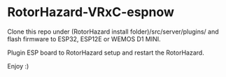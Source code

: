 # RotorHazard-VRxC-espnow

Clone this repo under (RotorHazard install folder)/src/server/plugins/ and flash firmware to ESP32, ESP12E or WEMOS D1 MINI. 

Plugin ESP board to RotorHazard setup and restart the RotorHazard. 

Enjoy :)
